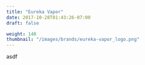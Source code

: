 ```yaml
---
title: "Eureka Vapor"
date: 2017-10-28T01:43:26-07:00
draft: false

weight: 140
thumbnail: "/images/brands/eureka-vapor_logo.png"
---
```

asdf

